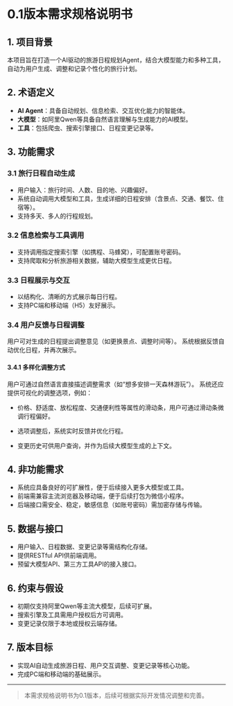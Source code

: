 # 0.1版本需求规格说明书

## 1. 项目背景
本项目旨在打造一个AI驱动的旅游日程规划Agent，结合大模型能力和多种工具，自动为用户生成、调整和记录个性化的旅行计划。

## 2. 术语定义
- **AI Agent**：具备自动规划、信息检索、交互优化能力的智能体。
- **大模型**：如阿里Qwen等具备自然语言理解与生成能力的AI模型。
- **工具**：包括爬虫、搜索引擎接口、日程变更记录等。

## 3. 功能需求
### 3.1 旅行日程自动生成
- 用户输入：旅行时间、人数、目的地、兴趣偏好。
- 系统自动调用大模型和工具，生成详细的日程安排（含景点、交通、餐饮、住宿等）。
- 支持多天、多人的行程规划。

### 3.2 信息检索与工具调用
- 支持调用指定搜索引擎（如携程、马蜂窝），可配置账号密码。
- 支持爬取和分析旅游相关数据，辅助大模型生成更优日程。

### 3.3 日程展示与交互
- 以结构化、清晰的方式展示每日行程。
- 支持PC端和移动端（H5）友好展示。

### 3.4 用户反馈与日程调整

用户可对生成的日程提出调整意见（如更换景点、调整时间等）。
系统根据反馈自动优化日程，并再次展示。

#### 3.4.1 多样化调整方式
用户可通过自然语言直接描述调整需求（如“想多安排一天森林游玩”）。
系统还应提供可视化的调整选项，例如：
  - 价格、舒适度、放松程度、交通便利性等属性的滑动条，用户可通过滑动条微调行程偏好。
  - 选项调整后，系统实时反馈并优化行程。

- 变更历史可供用户查询，并作为后续大模型生成的上下文。

## 4. 非功能需求
- 系统应具备良好的可扩展性，便于后续接入更多大模型或工具。
- 前端需兼容主流浏览器及移动端，便于后续打包为微信小程序。
- 后端接口需安全、稳定，敏感信息（如账号密码）需加密存储与传输。

## 5. 数据与接口
- 用户输入、日程数据、变更记录等需结构化存储。
- 提供RESTful API供前端调用。
- 预留大模型API、第三方工具API的接入接口。

## 6. 约束与假设
- 初期仅支持阿里Qwen等主流大模型，后续可扩展。
- 搜索引擎及工具需用户授权后方可调用。
- 变更记录仅限于本地或授权云端存储。

## 7. 版本目标
- 实现AI自动生成旅游日程、用户交互调整、变更记录等核心功能。
- 完成PC端和移动端的基础展示。

---

> 本需求规格说明书为0.1版本，后续可根据实际开发情况调整和完善。

